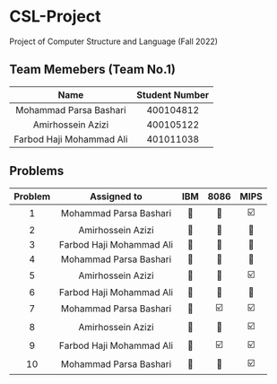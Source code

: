 # CSL-Project
Project of Computer Structure and Language (Fall 2022)

## Team Memebers (Team No.1)
| Name | Student Number |
|:----:|:--------------:|
| Mohammad Parsa Bashari | 400104812 |
| Amirhossein Azizi | 400105122 |
| Farbod Haji Mohammad Ali | 401011038 |

## Problems
| Problem |  Assigned to   |  IBM | 8086 | MIPS | 
|:-------:|:--------------:|:----:|:----:|:----:|
| 1 | Mohammad Parsa Bashari | :black_square_button: | :black_square_button: | :ballot_box_with_check: |
| 2 | Amirhossein Azizi | :black_square_button: | :black_square_button: | :black_square_button: |
| 3 | Farbod Haji Mohammad Ali | :black_square_button: | :black_square_button: | :black_square_button: |
| 4 | Mohammad Parsa Bashari | :black_square_button: | :black_square_button: | :black_square_button: |
| 5 | Amirhossein Azizi | :black_square_button: | :black_square_button: | :ballot_box_with_check: |
| 6 | Farbod Haji Mohammad Ali | :black_square_button: | :black_square_button: | :black_square_button: |
| 7 | Mohammad Parsa Bashari | :black_square_button: | :ballot_box_with_check: | :ballot_box_with_check: |
| 8 | Amirhossein Azizi | :black_square_button: | :black_square_button: | :ballot_box_with_check: |
| 9 | Farbod Haji Mohammad Ali | :black_square_button: | :ballot_box_with_check: | :ballot_box_with_check: |
| 10| Mohammad Parsa Bashari | :black_square_button: | :black_square_button: | :ballot_box_with_check: |
